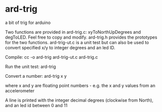 # ard-trig
a bit of trig for arduino

Two functions are provided in ard-trig.c: xyToNorthUpDegrees and degToLED.  Feel free to copy and modify.  ard-trig.h provides the prototypes for the two functions.  ard-trig-ut.c is a unit test but can also be used to convert specified x/y to integer degrees and an led ID.

Compile:
   cc -o ard-trig ard-trig-ut.c ard-trig.c

Run the unit test:
   ard-trig
   
Convert a number:
   ard-trig x y
   
   where x and y are floating point numbers - e.g. the x and y values from an accelerometer
   
   A line is printed with the integer decimal degrees (clockwise from North), and an led id between 0 and 11
